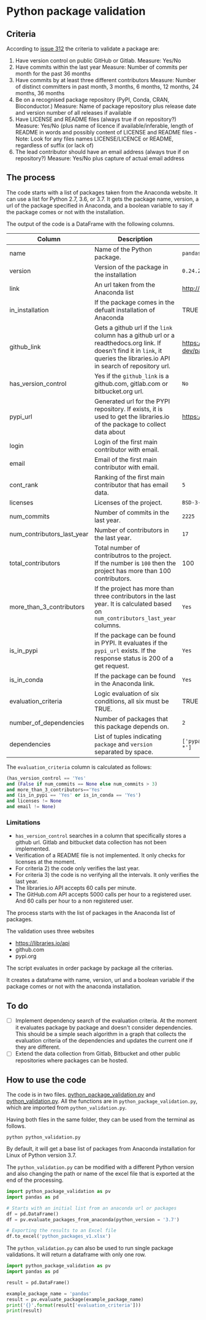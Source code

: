 # Python package validation

## Criteria

According to [issue 312](https://github.com/alan-turing-institute/data-safe-haven/issues/312) the criteria to validate a package are:

1) Have version control on public GitHub or Gitlab. 
Measure: Yes/No
2) Have commits within the last year
Measure: Number of commits per month for the past 36 months
3) Have commits by at least three different contributors
Measure: Number of distinct committers in past month, 3 months, 6 months, 12 months, 24 months, 36 months
4) Be on a recognised package repository (PyPI, Conda, CRAN, Bioconductor.)
Measure: Name of package repository plus release date and version number of all releases if available
5) Have LICENSE and README files (always true if on repository?)
Measure: Yes/No (plus name of licence if available/inferable, length of README in words and possibly content of LICENSE and README files - Note: Look for any files names LICENSE/LICENCE or README, regardless of suffix (or lack of)
6) The lead contributor should have an email address (always true if on repository?)
Measure: Yes/No plus capture of actual email address

## The process

The code starts with a list of packages taken from the Anaconda website. It can use a list for Python 2.7, 3.6, or 3.7. It gets the package name, version, a url of the package specified in Anaconda, and a boolean variable to say if the package comes or not with the installation.

The output of the code is a DataFrame with the following columns.

| Column | Description | Example |
| --- | --- | --- |
| name | Name of the Python package.| `pandas` |
| version | Version of the package in the installation | `0.24.2` |
| link | An url taken from the Anaconda list | http://pandas.pydata.org |
| in_installation | If the package comes in the defualt installation of Anaconda | TRUE |
| github_link | Gets a github url if the `link` column has a github url or a readthedocs.org link. If doesn't find it in `link`, it queries the libraries.io API in search of repository url. | https://github.com/pandas-dev/pandas |
| has_version_control | Yes if the `github_link` is a github.com, gitlab.com or bitbucket.org url.| `No` |
| pypi_url | Generated url for the PYPI repository. If exists, it is used to get the libraries.io of the package to collect data about | https://pypi.org/project/pandas |
| login | Login of the first main contributor with email. | | 
| email | Email of the first main contributor with email. | |
| cont_rank | Ranking of the first main contributor that has email data.| `5` |
| licenses | Licenses of the project. | `BSD-3-Clause` |
| num_commits | Number of commits in the last year. | `2225` |
| num_contributors_last_year | Number of contributors in the last year. | `17` |
| total_contributors | Total number of contributros to the project. If the number is `100` then the project has more than 100 contributors. | 100 |
| more_than_3_contributors | If the project has more than three contributors in the last year. It is calculated based on `num_contributors_last_year` columns. | `Yes` |
| is_in_pypi | If the package can be found in PYPI. It evaluates if the `pypi_url` exists. If the response status is 200 of a get request. | `Yes` |
| is_in_conda | If the package can be found in the Anaconda link. | `Yes` |
| evaluation_criteria | Logic evaluation of six conditions, all six must be TRUE. | TRUE |
| number_of_dependencies | Number of packages that this package depends on. | `2` |
| dependencies | List of tuples indicating `package` and `version` separated by space. | `['pyparsing >=2.0.2', 'six *']` |

The `evaluation_criteria` column is calculated as follows:
```python
(has_version_control == 'Yes'
and (False if num_commits == None else num_commits > 3)
and more_than_3_contributors=='Yes'
and (is_in_pypi == 'Yes' or is_in_conda == 'Yes')
and licenses != None
and email != None)
```

### Limitations
* `has_version_control` searches in a column that specifically stores a github url. Gitlab and bitbucket data collection has not been implemented.
* Verification of a README file is not implemented. It only checks for licenses at the moment.
* For criteria 2) the code only verifies the last year.
* For criteria 3) the code is no verifying all the intervals. It only verifies the last year. 
* The libraries.io API accepts 60 calls per minute.
* The GitHub.com API accepts 5000 calls per hour to a registered user. And 60 calls per hour to a non registered user.

The process starts with the list of packages in the Anaconda list of packages.

The validation uses three websites

* https://libraries.io/api
* github.com
* pypi.org

The script evaluates in order package by package all the criterias. 

It creates a dataframe with name, version, url and a boolean variable if the package comes or not with the anaconda installation.

## To do
- [ ] Implement dependency search of the evaluation criteria. At the moment it evaluates package by package and doesn't consider dependencies. This should be a simple seach algorithm in a graph that collects the evaluation criteria of the dependencies and updates the current one if they are different. 
- [ ] Extend the data collection from Gitlab, Bitbucket and other public repositories where packages can be hosted.

## How to use the code

The code is in two files. [python_package_validation.py](python_package_validation.py) and [python_validation.py](python_validation.py). All the functions are in `python_package_validation.py`, which are imported from `python_validation.py`. 

Having both files in the same folder, they can be used from the terminal as follows.

```
python python_validation.py
```

By default, it will get a base list of packages from Anaconda installation for Linux of Python version 3.7.

The `python_validation.py` can be modified with a different Python version and also changing the path or name of the excel file that is exported at the end of the processing.

```python
import python_package_validation as pv
import pandas as pd

# Starts with an initial list from an anaconda url or packages
df = pd.DataFrame()
df = pv.evaluate_packages_from_anaconda(python_version = '3.7')

# Exporting the results to an Excel file
df.to_excel('python_packages_v1.xlsx')
```

The `python_validation.py` can also be used to run single package validations. It will return a dataframe with only one row.

```python
import python_package_validation as pv
import pandas as pd

result = pd.DataFrame()

example_package_name = 'pandas'
result = pv.evaluate_package(example_package_name)
print('{}'.format(result['evaluation_criteria']))
print(result)
```